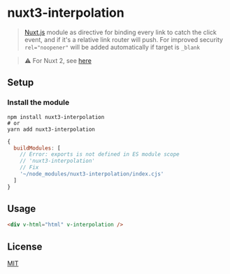 # nuxt3-interpolation

> [Nuxt.js](https://github.com/nuxt/framework) module as directive for binding every link to catch the click event, and if it's a relative link router will push. For improved security `rel="noopener"` will be added automatically if target is `_blank`

> :warning: For Nuxt 2, see [here](https://github.dev/daliborgogic/nuxt-interpolation)

## Setup

### Install the module
```
npm install nuxt3-interpolation
# or
yarn add nuxt3-interpolation
```

```javascript
{
  buildModules: [
    // Error: exports is not defined in ES module scope
    // 'nuxt3-interpolation' 
    // Fix
    '~/node_modules/nuxt3-interpolation/index.cjs'
  ]
}
```

## Usage

```html
<div v-html="html" v-interpolation />
```

## License

[MIT](https://opensource.org/licenses/MIT)


